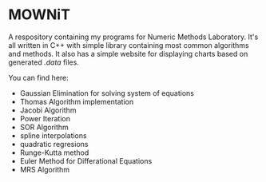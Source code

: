 # MOWNiT

A respository containing my programs for Numeric Methods Laboratory.
It's all written in C++ with simple library containing most common algorithms and methods.
It also has a simple website for displaying charts based on generated *.data* files.

You can find here:
 - Gaussian Elimination for solving system of equations
 - Thomas Algorithm implementation
 - Jacobi Algorithm
 - Power Iteration
 - SOR Algorithm
 - spline interpolations
 - quadratic regresions
 - Runge-Kutta method
 - Euler Method for Differational Equations
 - MRS Algorithm
